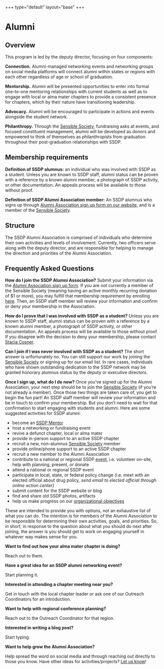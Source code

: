 +++
type="default"
layout="base"
+++
# Alumni

## Overview

This program is led by the deputy director, focusing on four components:

**Connection.** Alumni-managed networking events and networking groups on social media platforms will connect alumni within states or regions with each other regardless of age or school of graduation.

**Mentorship.** Alumni will be presented opportunities to enter into formal one-to-one mentoring relationships with current students as well as to engage with local or alma mater chapters to provide a consistent presence for chapters, which by their nature have transitioning leadership.

**Advocacy.** Alumni will be encouraged to participate in actions and events alongside the student network.

**Philanthropy.** Through the [Sensible Society](http://ssdp.nationbuilder.com/sensible_society), fundraising asks at events, and focused constituent management, alumni will be developed as donors and empowered to think of themselves as philanthropists from graduation throughout their post-graduation relationships with SSDP.

## Membership requirements

**Definition of SSDP alumnus:** an individual who was involved with SSDP as a student. Unless you are known to SSDP staff, alumni status can be proven with a reference by a known alumni member, a photograph of SSDP activity, or other documentation. An appeals process will be available to those without proof.

**Definition of SSDP Alumni Association member:** An SSDP alumnus who signs up through [Alumni Association sign up form on our website](https://docs.google.com/a/ssdp.org/forms/d/e/1FAIpQLSc91xOTt1uLVJ7iWsZLTBgon-pWFG_5dVUssVSr5AFEgmuo_w/viewform), and is a member of the [Sensible Society](https://ssdp.nationbuilder.com/alumni_supporter).

## Structure

The SSDP Alumni Association is comprised of individuals who determine their own activities and levels of involvement. Currently, two officers serve along with the deputy director, and are responsible for helping to manage the direction and priorities of the Alumni Association.

## Frequently Asked Questions

**How do I join the SSDP Alumni Association?** Submit your information via the [Alumni Association sign up form](https://docs.google.com/a/ssdp.org/forms/d/e/1FAIpQLSc91xOTt1uLVJ7iWsZLTBgon-pWFG_5dVUssVSr5AFEgmuo_w/viewform). If you are not currently a member of the Sensible Society (meaning having an active monthly recurring donation of $1 or more), you may fulfill that membership requirement by enrolling [here](https://ssdp.nationbuilder.com/alumni_supporter). Then, an SSDP staff member will review your information and confirm or deny your membership in the Association.

**How do I prove that I was involved with SSDP as a student?** Unless you are known to SSDP staff, alumni status can be proven with a reference by a known alumni member, a photograph of SSDP activity, or other documentation. An appeals process will be available to those without proof. If you disagree with the decision to deny your membership, please contact [Stacia Cosner](mailto:stacia@ssdp.org).

**Can I join if I was never involved with SSDP as a student?** The short answer is unfortunately no. You can still support our work by joining the [Sensible Society](https://ssdp.nationbuilder.com/alumni_supporter) or signing up for our email list. In rare cases, individuals who have shown outstanding dedication to the SSDP network may be granted honorary alumnus status by the deputy or executive directors.

**Once I sign up, what do I do now?** Once you’ve signed up for the Alumni Association, your next step should be to join the [Sensible Society](https://ssdp.nationbuilder.com/alumni_supporter) (if you’re not already a member). Once those two things are taken care of, you get to begin the fun part! An SSDP staff member will review your information and be in touch to confirm your membership. But you don’t need to wait for that confirmation to start engaging with students and alumni. Here are some suggested activities for SSDP alumni:

*   <span style="font-weight: 400;">become an</span> [<span style="font-weight: 400;">SSDP Mentor</span>](http://ssdp.org/alumni/mentors/)
*   <span style="font-weight: 400;">host a networking or fundraising event</span>
*   <span style="font-weight: 400;">revive a defunct chapter, local or alma mater</span>
*   <span style="font-weight: 400;">provide in-person support to an active SSDP chapter</span>
*   <span style="font-weight: 400;">recruit a new, non-alumnus</span> [<span style="font-weight: 400;">Sensible Society</span>](http://ssdp.nationbuilder.com/sensible_society) <span style="font-weight: 400;">member</span>
*   <span style="font-weight: 400;">provide online/phone support to an active SSDP chapter</span>
*   <span style="font-weight: 400;">recruit a new member to the Alumni Association</span>
*   <span style="font-weight: 400;">contribute to a national or regional SSDP</span> [<span style="font-weight: 400;">event</span>](http://ssdp.org/events)<span style="font-weight: 400;">, i.e. volunteer on-site, help with planning, present, or donate</span>
*   <span style="font-weight: 400;">attend a national or regional SSDP event</span>
*   <span style="font-weight: 400;">participate in local, state, or federal policy change</span> _<span style="font-weight: 400;">(</span>_<span style="font-weight: 400;">i.e. meet with an elected official about drug policy</span>_<span style="font-weight: 400;">,</span> _<span style="font-weight: 400;">send email to elected official through online action center</span>_<span style="font-weight: 400;">)</span>_
*   <span style="font-weight: 400;">submit content for the SSDP website or blog</span>
*   <span style="font-weight: 400;">find and share old SSDP photos, artifacts</span>
*   <span style="font-weight: 400;">help us make progress on our</span> [<span style="font-weight: 400;">organizational objectives</span>](https://ssdp.org/strategy/)

These are intended to provide you with options, not an exhaustive list of what you can do. The intention is for members of the Alumni Association to be responsible for determining their own activities, goals, and priorities. So, in short, in response to the question about what you should do next after joining, the answer is you should get to work on engaging yourself in whatever way makes sense for you.

**Want to find out how your alma mater chapter is doing?**

Reach out to them.

**Have a great idea for an SSDP alumni networking event?**

Start planning it.

**Interested in attending a chapter meeting near you?**

Get in touch with the local chapter leader or ask one of our Outreach Coordinators for an introduction.

**Want to help with regional conference planning?**

Reach out to the Outreach Coordinator for that region.

**Interested in writing a blog post?**

Start typing.

**Want to help grow the Alumni Association?**

Help spread the word on social media and through reaching out directly to those you know. Have other ideas for activities/projects? [Let us know](mailto:stacia@ssdp.org)!</div>
